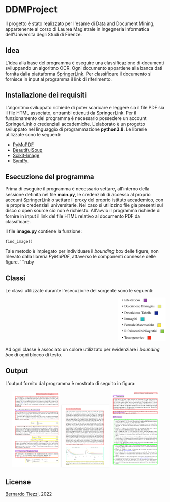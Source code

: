 # DDMProject
Il progetto è stato realizzato per l'esame di Data and Document Mining, appartenente al corso di Laurea Magistrale in Ingegneria Informatica dell'Università degli Studi di Firenze. 

## Idea
L'idea alla base del programma è eseguire una classificazione di documenti sviluppando un algoritmo OCR. Ogni documento appartiene alla banca dati fornita dalla piattaforma [SpringerLink](https://link.springer.com/). Per classificare il documento si fornisce in input al programma il link di riferimento. 

## Installazione dei requisiti
L'algoritmo sviluppato richiede di poter scaricare e leggere sia il file PDF sia il file HTML associato, entrambi ottenuti da SpringerLink. Per il funzionamento del programma è necessario possedere un account SpringerLink o credenziali accademiche.
L'elaborato è un progetto sviluppato nel linguaggio di programmazione **python3.8**. Le librerie utilizzate sono le seguenti:
- [PyMuPDF](https://github.com/pymupdf/PyMuPDF)
- [BeautifulSoup](https://www.crummy.com/software/BeautifulSoup/bs4/doc/)
- [Scikit-Image](https://scikit-image.org/)
- [SymPy](https://www.sympy.org/en/index.html).

## Esecuzione del programma
Prima di eseguire il programma è necessario settare, all'interno della sessione definita nel file **main.py**, le credenziali di accesso al proprio account SpringerLink o settare il proxy del proprio istituto accademico, con le proprie credenziali universitarie. Nel caso si utilizzino file gia presenti sul disco o open source ciò non è richiesto.
All'avvio il programma richiede di fornire in input il link del file HTML relativo al documento PDF da classificare.

Il file **image.py** contiene la funzione:
```ruby
find_image()
```
Tale metodo è impiegato per individuare il *bounding box* delle figure, non rilevato dalla libreria *PyMuPDF*, attaverso le componenti connesse delle figure. ```ruby 
## Classi
Le classi utilizzate durante l'esecuzione del sorgente sono le seguenti:
<div style="text-align:right">
<img src="https://github.com/Tiezzi96/DDMProject/blob/master/classi.png" width="30%" /></div>

Ad ogni classe è associato un colore utilizzato per evidenziare i _bounding box_ di ogni blocco di testo.

## Output
L'output fornito dal programma è mostrato di seguito in figura:
<div style="text-align:center"> 
<img src="https://github.com/Tiezzi96/DDMProject/blob/master/output1.png" width="30%" />
<img src="https://github.com/Tiezzi96/DDMProject/blob/master/output2.png" width="30%" />
<img src="https://github.com/Tiezzi96/DDMProject/blob/master/output3.png" width="30%" /></div>

## License
[Bernardo Tiezzi](https://github.com/Tiezzi96), 2022
